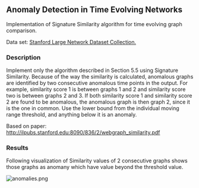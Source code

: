 ##  Anomaly Detection in Time Evolving Networks

Implementation of Signature Similarity algorithm for time evolving graph comparison.

Data set: [Stanford Large Network Dataset Collection.](http://snap.stanford.edu/data/)

### Description

Implement only the algorithm described in Section 5.5 using Signature Similarity. Because of the way the similarity is calculated, anomalous graphs are identified by two consecutive anomalous time points in the output. For example, similarity score 1 is between graphs 1 and 2 and similarity score two is between graphs 2 and 3. If both similarity score 1 and similarity score 2 are found to be anomalous, the anomalous graph is then graph 2, since it is the one in common. Use the lower bound from the individual moving range threshold, and anything below it is an anomaly.

Based on paper: http://ilpubs.stanford.edu:8090/836/2/webgraph_similarity.pdf

### Results

Following visualization of Similarity values of 2 consecutive graphs shows those graphs as anomany which have value beyond the threshold value.

![anomalies.png]({{site.baseurl}}/anomaly-detection/anomalies.png)

